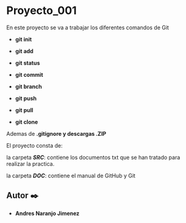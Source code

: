 # Proyecto_001

En este proyecto se va a trabajar los diferentes comandos de Git

* **git init**

* **git add**

* **git status**

* **git commit**

* **git branch**

* **git push**

* **git pull**

* **git clone**


Ademas de **.gitignore y descargas .ZIP**

El proyecto consta de:

la carpeta ***SRC***: contiene los documentos txt que se han tratado para realizar la practica.

la carpeta ***DOC***: contiene el manual de GitHub y Git

## Autor ✒️

* **Andres Naranjo Jimenez**
